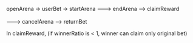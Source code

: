 openArena -> userBet -> startArena ---> endArena --> claimReward 
                                  \
                                   \
                                    ---> cancelArena --> returnBet

In claimReward, (if winnerRatio is < 1, winner can claim only original bet)